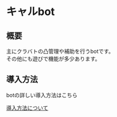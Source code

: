 # キャルbot

## 概要

主にクラバトの凸管理や補助を行うbotです。  
その他にも遊びで機能が多少あります。  

## 導入方法

botの詳しい導入方法はこちら

[導入方法について](./markdown/introduction.md)

